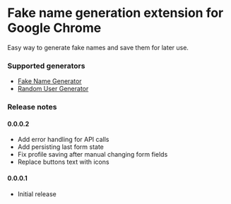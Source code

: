 # Fake name generation extension for Google Chrome #

Easy way to generate fake names and save them for later use.

### Supported generators ###

* [Fake Name Generator](http://namefake.com/)
* [Random User Generator](https://randomuser.me/)

### Release notes

#### 0.0.0.2

 - Add error handling for API calls
 - Add persisting last form state
 - Fix profile saving after manual changing form fields
 - Replace buttons text with icons

#### 0.0.0.1

 - Initial release